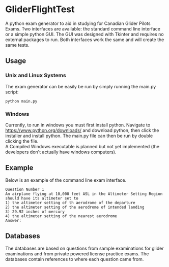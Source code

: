# GliderFlightTest
A python exam generator to aid in studying for Canadian Glider Pilots Exams.  Two interfaces are available: the standard
command line interface or a simple python GUI.  The GUI was designed with Tkinter and requires no external packages to
run.  Both interfaces work the same and will create the same tests.

## Usage
### Unix and Linux Systems
The exam generator can be easily be run by simply running the main.py script:
```
python main.py
```

### Windows
Currently, to run in windows you must first install python.  Navigate to https://www.python.org/downloads/ and download
python, then click the installer and install python.  The main.py file can then be run by double clicking the file.  
A Compiled Windows executable is planned but not yet implemented (the developers don't actually have windows computers).

## Example
Below is an example of the command line exam interface.

```
Question Number 1
An airplane flying at 10,000 feet ASL in the Altimeter Setting Region should have its altimeter set to
1) the altimeter setting of th aerodrome of the departure
2) the altimeter setting of the aerodrome of intended landing
3) 29.92 inches of mercury
4) the altimeter setting of the nearest aerodrome
Answer: 
```

## Databases
The databases are based on questions from sample examinations for glider examinations and from private powered license
practice exams.  The databases contain references to where each question came from.